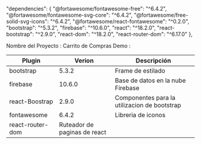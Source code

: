 "dependencies": {
    "@fortawesome/fontawesome-free": "^6.4.2",
    "@fortawesome/fontawesome-svg-core": "^6.4.2",
    "@fortawesome/free-solid-svg-icons": "^6.4.2",
    "@fortawesome/react-fontawesome": "^0.2.0",
    "bootstrap": "^5.3.2",
    "firebase": "^10.6.0",
    "react": "^18.2.0",
    "react-bootstrap": "^2.9.0",
    "react-dom": "^18.2.0",
    "react-router-dom": "^6.17.0"
  },

Nombre del Proyecto : Carrito de Compras
Demo : 

  | Plugin | Verion | Descripción |
  | ------ | ------ | ----------- |
  | bootstrap | 5.3.2 | Frame de estilado |
  | firebase | 10.6.0 | Base de datos en la nube Firebase |
  | react-Boostrap | 2.9.0 | Componentes para la utilizacion de bootstrap |
  | fontawesome | 6.4.2 | Libreria de iconos |
  | react-router-dom | Ruteador de paginas de react |